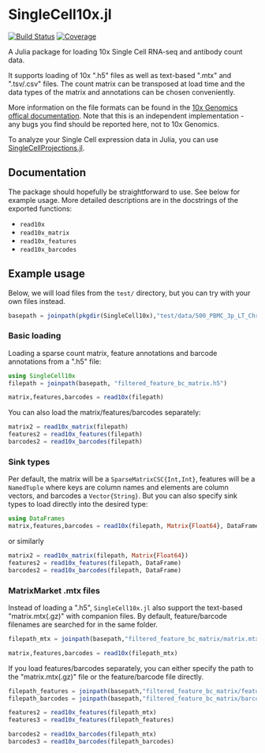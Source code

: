 # SingleCell10x.jl

[![Build Status](https://github.com/rasmushenningsson/SingleCell10x.jl/actions/workflows/CI.yml/badge.svg?branch=main)](https://github.com/rasmushenningsson/SingleCell10x.jl/actions/workflows/CI.yml?query=branch%3Amain)
[![Coverage](https://codecov.io/gh/rasmushenningsson/SingleCell10x.jl/branch/main/graph/badge.svg)](https://codecov.io/gh/rasmushenningsson/SingleCell10x.jl)


A Julia package for loading 10x Single Cell RNA-seq and antibody count data.

It supports loading of 10x ".h5" files as well as text-based ".mtx" and ".tsv/.csv" files.
The count matrix can be transposed at load time and the data types of the matrix and annotations can be chosen conveniently.

More information on the file formats can be found in the [10x Genomics offical documentation](https://support.10xgenomics.com/single-cell-gene-expression/software/pipelines/latest/output/overview).
Note that this is an independent implementation - any bugs you find should be reported here, not to 10x Genomics.

To analyze your Single Cell expression data in Julia, you can use [SingleCellProjections.jl](https://github.com/BioJulia/SingleCellProjections.jl).


## Documentation
The package should hopefully be straightforward to use.
See below for example usage. More detailed descriptions are in the docstrings of the exported functions:

* `read10x`
* `read10x_matrix`
* `read10x_features`
* `read10x_barcodes`


## Example usage
Below, we will load files from the `test/` directory, but you can try with your own files instead.
```julia
basepath = joinpath(pkgdir(SingleCell10x),"test/data/500_PBMC_3p_LT_Chromium_X_50genes/")
```


### Basic loading
Loading a sparse count matrix, feature annotations and barcode annotations from a ".h5" file:
```julia
using SingleCell10x
filepath = joinpath(basepath, "filtered_feature_bc_matrix.h5")

matrix,features,barcodes = read10x(filepath)
```

You can also load the matrix/features/barcodes separately:
```julia
matrix2 = read10x_matrix(filepath)
features2 = read10x_features(filepath)
barcodes2 = read10x_barcodes(filepath)
```


### Sink types
Per default, the matrix will be a `SparseMatrixCSC{Int,Int}`, features will be a `NamedTuple` where keys are column names and elements are column vectors, and barcodes a `Vector{String}`.
But you can also specify sink types to load directly into the desired type:
```julia
using DataFrames
matrix,features,barcodes = read10x(filepath, Matrix{Float64}, DataFrame, DataFrame)
```
or similarly
```julia
matrix2 = read10x_matrix(filepath, Matrix{Float64})
features2 = read10x_features(filepath, DataFrame)
barcodes2 = read10x_barcodes(filepath, DataFrame)
```


### MatrixMarket .mtx files
Instead of loading a ".h5", `SingleCell10x.jl` also support the text-based "matrix.mtx(.gz)" with companion files. By default, feature/barcode filenames are searched for in the same folder.
```julia
filepath_mtx = joinpath(basepath,"filtered_feature_bc_matrix/matrix.mtx.gz")

matrix,features,barcodes = read10x(filepath_mtx)
```

If you load features/barcodes separately, you can either specify the path to the "matrix.mtx(.gz)" file or the feature/barcode file directly.

```julia
filepath_features = joinpath(basepath,"filtered_feature_bc_matrix/features.tsv.gz")
filepath_barcodes = joinpath(basepath,"filtered_feature_bc_matrix/barcodes.tsv.gz")

features2 = read10x_features(filepath_mtx)
features3 = read10x_features(filepath_features)

barcodes2 = read10x_barcodes(filepath_mtx)
barcodes3 = read10x_barcodes(filepath_barcodes)
```
